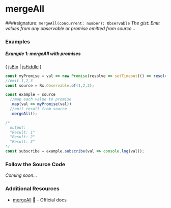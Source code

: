 # mergeAll
####signature: `mergeAll(concurrent: number): Observable`
*The gist: Emit values from any observable or promise emitted from source...*


### Examples

##### Example 1: mergeAll with promises

( [jsBin](http://jsbin.com/worecuhiba/1/edit?js,console) | [jsFiddle](https://jsfiddle.net/btroncone/0sc4nsxa/) )

```js
const myPromise = val => new Promise(resolve => setTimeout(() => resolve(`Result: ${val}`), 2000))
//emit 1,2,3
const source = Rx.Observable.of(1,2,3);

const example = source
  //map each value to promise
  .map(val => myPromise(val))
  //emit result from source
  .mergeAll();

/*
  output:
  "Result: 1"
  "Result: 2"
  "Result: 3"
*/
const subscribe = example.subscribe(val => console.log(val));
```


### Follow the Source Code
*Coming soon...*


### Additional Resources
* [mergeAll](http://reactivex.io/rxjs/class/es6/Observable.js~Observable.html#instance-method-mergeAll) :newspaper: - Official docs